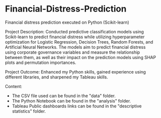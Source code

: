 # Financial-Distress-Prediction
Financial distress prediction executed on Python (Scikit-learn)

Project Description: Conducted predictive classification models using Scikit-learn to predict financial distress while utilizing hyperparameter optimization for Logistic Regression, Decision Trees, Random Forests, and Artificial Neural Networks. The models aim to predict financial distress using corporate governance variables and measure the relationship between them, as well as their impact on the prediction models using SHAP plots and permutation importances.

Project Outcome: Enhanced my Python skills, gained experience using different libraries, and sharpened my Tableau skills.

Content: 
- The CSV file used can be found in the "data" folder.
- The Python Notebook can be found in the "analysis" folder.
- Tableau Public dashboards links can be found in the "descriptive statistics" folder.
